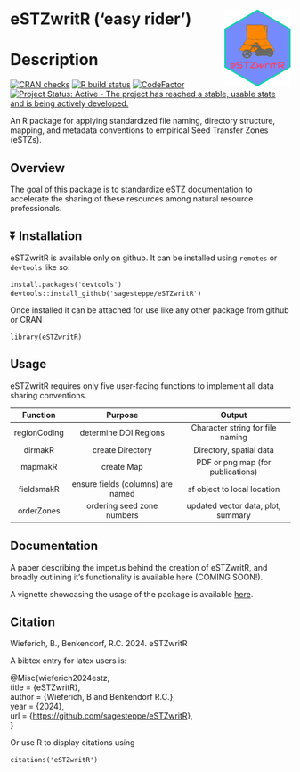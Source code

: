 <!-- README.md is generated from README.Rmd. Please edit that file -->

# eSTZwritR (‘easy rider’) <img src="man/figures/logo.png" align="right" height="138" />

# Description

[![CRAN
checks](https://badges.cranchecks.info/summary/badger.svg)](https://cran.r-project.org/web/checks/check_results_badger.html)
[![R build
status](https://github.com/sagesteppe/eSTZwritR/workflows/R-CMD-check/badge.svg)](https://github.com/sagesteppe/eSTZwritR/actions)
[![CodeFactor](https://www.codefactor.io/repository/github/sagesteppe/eSTZwritR/badge)](https://www.codefactor.io/repository/github/sagesteppe/eSTZwritR)
[![Project Status: Active - The project has reached a stable, usable
state and is being actively
developed.](https://www.repostatus.org/badges/latest/active.svg)](https://www.repostatus.org/#active)

An R package for applying standardized file naming, directory structure,
mapping, and metadata conventions to empirical Seed Transfer Zones
(eSTZs).

## Overview

The goal of this package is to standardize eSTZ documentation to
accelerate the sharing of these resources among natural resource
professionals.

## :arrow_double_down: Installation

eSTZwritR is available only on github. It can be installed using
`remotes` or `devtools` like so:

    install.packages('devtools')
    devtools::install_github('sagesteppe/eSTZwritR')

Once installed it can be attached for use like any other package from
github or CRAN

    library(eSTZwritR)

## Usage

eSTZwritR requires only five user-facing functions to implement all data
sharing conventions.

| Function | Purpose | Output |
|:--:|:--:|:--:|
| regionCoding | determine DOI Regions | Character string for file naming |
| dirmakR | create Directory | Directory, spatial data |
| mapmakR | create Map | PDF or png map (for publications) |
| fieldsmakR | ensure fields (columns) are named | sf object to local location |
| orderZones | ordering seed zone numbers | updated vector data, plot, summary |

## Documentation

A paper describing the impetus behind the creation of eSTZwritR, and
broadly outlining it’s functionality is available here (COMING SOON!).

A vignette showcasing the usage of the package is available
[here](https://sagesteppe.github.io/eSTZwritR/articles/eSTZwritR.html).

## Citation

Wieferich, B., Benkendorf, R.C. 2024. eSTZwritR

A bibtex entry for latex users is:

@Misc{wieferich2024estz,  
title = {eSTZwritR},  
author = {Wieferich, B and Benkendorf R.C.},  
year = {2024},  
url = {<https://github.com/sagesteppe/eSTZwritR>},  
}

Or use R to display citations using

    citations('eSTZwritR')
